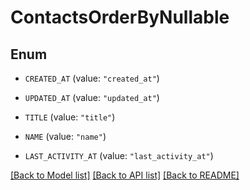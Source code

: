 # ContactsOrderByNullable

## Enum


* `CREATED_AT` (value: `"created_at"`)

* `UPDATED_AT` (value: `"updated_at"`)

* `TITLE` (value: `"title"`)

* `NAME` (value: `"name"`)

* `LAST_ACTIVITY_AT` (value: `"last_activity_at"`)


[[Back to Model list]](../README.md#documentation-for-models) [[Back to API list]](../README.md#documentation-for-api-endpoints) [[Back to README]](../README.md)


